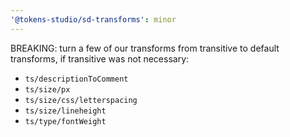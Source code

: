 ```yaml
---
'@tokens-studio/sd-transforms': minor
---
```


BREAKING: turn a few of our transforms from transitive to default transforms, if transitive was not necessary:

- `ts/descriptionToComment`
- `ts/size/px`
- `ts/size/css/letterspacing`
- `ts/size/lineheight`
- `ts/type/fontWeight`
